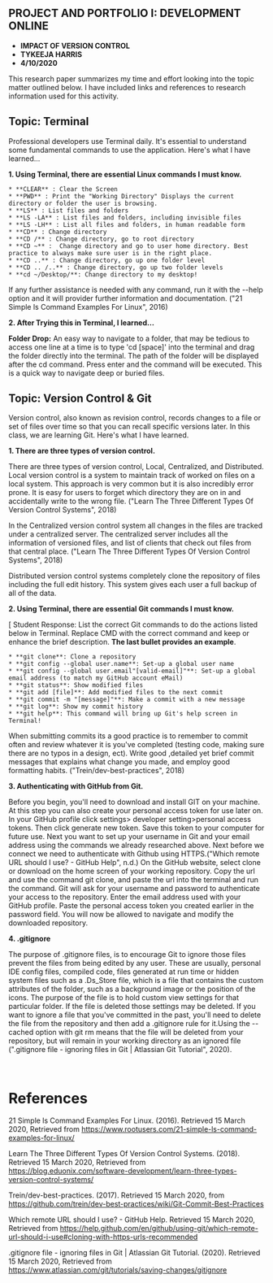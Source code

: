 

## PROJECT AND PORTFOLIO I: DEVELOPMENT ONLINE

* **IMPACT OF VERSION CONTROL**
* **TYKEEJA HARRIS**
* **4/10/2020**

This research paper summarizes my time and effort looking into the topic matter outlined below. I have included links and references to research information used for this activity.    

## Topic: Terminal
Professional developers use Terminal daily. It's essential to understand some fundamental commands to use the application. Here's what I have learned...  

**1. Using Terminal, there are essential Linux commands I must know.**

```
* **CLEAR** : Clear the Screen 
* **PWD** : Print the "Working Directory" Displays the current directory or folder the user is browsing.
* **LS** : List files and folders
* **LS -LA** : List files and folders, including invisible files
* **LS -LH** : List all files and folders, in human readable form
* **CD** : Change directory
* **CD /** : Change directory, go to root directory
* **CD ~** :  Change directory and go to user home directory. Best practice to always make sure user is in the right place.
* **CD ..** : Change directory, go up one folder level
* **CD .. /..** : Change directory, go up two folder levels
* **cd ~/Desktop/**: Change directory to my desktop! 
```

If any further assistance is needed with any command, run it with the --help option and it will provider further information and documentation. ("21 Simple ls Command Examples For Linux", 2016)

**2. After Trying this in Terminal, I learned...**

**Folder Drop:** 
An easy way to navigate to a folder, that may be tedious to access one line at a time is to type 'cd [space]' into the terminal and drag the folder directly into the terminal. The path of the folder will be displayed after the cd command. Press enter and the command will be executed. This is a quick way to navigate deep or buried files.



## Topic: Version Control & Git
Version control, also known as revision control, records changes to a file or set of files over time so that you can recall specific versions later. In this class, we are learning Git. Here's what I have learned. 

**1. There are three types of version control.**

There are three types of version control, Local, Centralized, and Distributed. Local version control is a system to maintain track of worked on files on a local system. This approach is very common but it is also incredibly error prone. It is easy for users to forget which directory they are on in and accidentally write to the wrong file. ("Learn The Three Different Types Of Version Control Systems", 2018)

In the Centralized version control system all changes in the files are tracked under a centralized server. The centralized server includes all the information of versioned files, and list of clients that check out files from that central place. ("Learn The Three Different Types Of Version Control Systems", 2018)

Distributed version control systems completely clone the repository of files including the full edit history. This system gives each user a full backup of all of the data.



**2. Using Terminal, there are essential Git commands I must know.**

[ Student Response: List the correct Git commands to do the actions listed below in Terminal. Replace CMD with the correct command and keep or enhance the brief description. **The last bullet provides an example**. 

```
* **git clone**: Clone a repository
* **git config --global user.name**: Set-up a global user name
* **git config --global user.email"[valid-email]"**: Set-up a global email address (to match my GitHub account eMail)
* **git status**: Show modified files
* **git add [file]**: Add modified files to the next commit
* **git commit -m "[message]"**: Make a commit with a new message
* **git log**: Show my commit history
* **git help**: This command will bring up Git's help screen in Terminal!
```
    
When submitting commits its a good practice is to remember to commit often and review whatever it is you've completed (testing code, making sure there are no typos in a design, ect). Write good ,detailed yet brief commit messages that explains what change you made, and employ good formatting habits. ("Trein/dev-best-practices", 2018)


**3. Authenticating with GitHub from Git.**

Before you begin, you'll need to download and install GIT on your machine. At this step you can also create your personal access token for use later on. In your GitHub profile click settings> developer setting>personal access tokens. Then click generate new token. Save this token to your computer for future use. Next you want to set up your username in Git and your email address using the commands we already researched above. Next before we connect we need to authenticate with Github using HTTPS.("Which remote URL should I use? - GitHub Help", n.d.) On the GitHub website, select clone or download on the home screen of your working repository. Copy the url and use the command git clone, and paste the url into the terminal and run the command. Git will ask for your username and password to authenticate your access to the repository. Enter the email address used with your GitHub profile. Paste the personal access token you created earlier in the password field. You will now be allowed to navigate and modify the downloaded repository. 


**4. .gitignore**  

The purpose of .gitignore files, is to encourage Git to ignore those files prevent the files from being edited by any user. These are usually, personal IDE config files, compiled code, files generated at run time or hidden system files such as a .Ds_Store file, which is a file that contains the custom attributes of the folder, such as a background image or the position of the icons. The purpose of the file is to hold custom view settings for that particular folder. If the file is deleted those settings may be deleted. If you want to ignore a file that you've committed in the past, you'll need to delete the file from the repository and then add a .gitignore rule for it.Using the --cached option with git rm means that the file will be deleted from your repository, but will remain in your working directory as an ignored file (".gitignore file - ignoring files in Git | Atlassian Git Tutorial", 2020).


<br>

# References


21 Simple ls Command Examples For Linux. (2016). Retrieved 15 March 2020, Retrieved from https://www.rootusers.com/21-simple-ls-command-examples-for-linux/

Learn The Three Different Types Of Version Control Systems. (2018). Retrieved 15 March 2020, Retrieved from https://blog.eduonix.com/software-development/learn-three-types-version-control-systems/

Trein/dev-best-practices. (2017). Retrieved 15 March 2020, from https://github.com/trein/dev-best-practices/wiki/Git-Commit-Best-Practices

Which remote URL should I use? - GitHub Help. Retrieved 15 March 2020, Retrieved from https://help.github.com/en/github/using-git/which-remote-url-should-i-use#cloning-with-https-urls-recommended

.gitignore file - ignoring files in Git | Atlassian Git Tutorial. (2020). Retrieved 15 March 2020, Retrieved from https://www.atlassian.com/git/tutorials/saving-changes/gitignore


